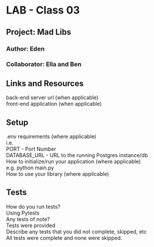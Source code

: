 # LAB - Class 03

## Project: Mad Libs

### Author: Eden  
### Collaborator: Ella and Ben 

## Links and Resources
back-end server url (when applicable)  
front-end application (when applicable)  

## Setup
.env requirements (where applicable)  
i.e.  
PORT - Port Number  
DATABASE_URL - URL to the running Postgres instance/db  
How to initialize/run your application (where applicable)  
e.g. python main.py  
How to use your library (where applicable)  

## Tests
How do you run tests?  
Using Pytests  
Any tests of note?  
Tests were provided  
Describe any tests that you did not complete, skipped, etc    
All tests were complete and none were skipped.  